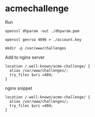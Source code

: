 # acmechallenge

Run

```
openssl dhparam -out ./dhparam.pem
```

```
openssl genrsa 4096 > ./account.key
```

```
mkdir -p /var/www/challenges
```

Add to nginx server

```
location /.well-known/acme-challenge/ {
  alias /var/www/challenges/;
  try_files $uri =404;
}
```

nginx snippet

```
location /.well-known/acme-challenge/ {
  alias /var/www/challenges/;
  try_files $uri =404;
}
```
